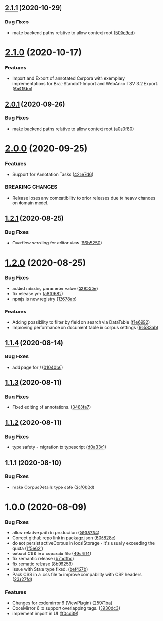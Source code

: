 ## [2.1.1](https://github.com/fhswf/tagflip-gui/compare/v2.1.0...v2.1.1) (2020-10-29)


### Bug Fixes

* make backend paths relative to allow context root ([500c9cd](https://github.com/fhswf/tagflip-gui/commit/500c9cd38d204eec78a85ff436bc324633260a69))

# [2.1.0](https://github.com/fhswf/tagflip-gui/compare/v2.0.1...v2.1.0) (2020-10-17)


### Features

* Import and Export of annotated Corpora with exemplary implementations for Brat-Standoff-Import and WebAnno TSV 3.2 Export. ([6a915bc](https://github.com/fhswf/tagflip-gui/commit/6a915bc59f24faadb9c4080ce9259e6be40763b0))

## [2.0.1](https://github.com/fhswf/tagflip-gui/compare/v2.0.0...v2.0.1) (2020-09-26)


### Bug Fixes

* make backend paths relative to allow context root ([a0a0f80](https://github.com/fhswf/tagflip-gui/commit/a0a0f80cd0100d185876add111c1643bddd72bcc))

# [2.0.0](https://github.com/fhswf/tagflip-gui/compare/v1.2.1...v2.0.0) (2020-09-25)


### Features

* Support for Annotation Tasks ([42ae7d6](https://github.com/fhswf/tagflip-gui/commit/42ae7d6f05ac33daf576ea030699b911b9742f81))


### BREAKING CHANGES

* Release loses any compatibility to prior releases due
to heavy changes on domain model.

## [1.2.1](https://github.com/fhswf/tagflip-gui/compare/v1.2.0...v1.2.1) (2020-08-25)


### Bug Fixes

* Overflow scrolling for editor view ([66b5250](https://github.com/fhswf/tagflip-gui/commit/66b52509d07adbb53d36649ae115780e1ad856a9))

# [1.2.0](https://github.com/fhswf/tagflip-gui/compare/v1.1.5...v1.2.0) (2020-08-25)


### Bug Fixes

* added missing parameter value ([529555e](https://github.com/fhswf/tagflip-gui/commit/529555ebbb40f20f79bb7b32bd8ff4dc94638413))
* fix release.yml ([a8f0682](https://github.com/fhswf/tagflip-gui/commit/a8f068297c592ad5d4a69103eda3f2a25db2d13c))
* npmjs is new registry ([12678ab](https://github.com/fhswf/tagflip-gui/commit/12678aba4e0a4faa75dccfd56d4b6fa02000f09e))


### Features

* Adding possibility to filter by field on search via DataTable ([f1e6992](https://github.com/fhswf/tagflip-gui/commit/f1e699203afaf18ba324bb0a8d7d8e2367301779))
* Improving performance on document table in corpus settings ([9b583ab](https://github.com/fhswf/tagflip-gui/commit/9b583ab2bd754c12baa551021b7c75610573b266))

## [1.1.4](https://github.com/fhswf/tagflip-gui/compare/v1.1.3...v1.1.4) (2020-08-14)


### Bug Fixes

* add page for / ([01040b6](https://github.com/fhswf/tagflip-gui/commit/01040b6792538fecce105a5558cbeb1c86e5bf83))

## [1.1.3](https://github.com/fhswf/tagflip-gui/compare/v1.1.2...v1.1.3) (2020-08-11)


### Bug Fixes

* Fixed editing of annotations. ([3483fa7](https://github.com/fhswf/tagflip-gui/commit/3483fa7a62731897b243747256d304d97fa7807d))

## [1.1.2](https://github.com/fhswf/tagflip-gui/compare/v1.1.1...v1.1.2) (2020-08-11)


### Bug Fixes

* type safety - migration to typescript ([d0a33c1](https://github.com/fhswf/tagflip-gui/commit/d0a33c18ddf5c846483f0440b37d889d9ca0439c))

## [1.1.1](https://github.com/fhswf/tagflip-gui/compare/v1.1.0...v1.1.1) (2020-08-10)


### Bug Fixes

* make CorpusDetails type safe ([2cf0b2d](https://github.com/fhswf/tagflip-gui/commit/2cf0b2d94b1c758afd06b3baec803680134fec4b))

# 1.0.0 (2020-08-09)


### Bug Fixes

* allow relative path in production ([0938734](https://github.com/fhswf/tagflip-gui/commit/0938734a8236fb6df374d72e51068f69dfe75ef8))
* Correct github repo link in package.json ([606828e](https://github.com/fhswf/tagflip-gui/commit/606828e5a3c0352151caf0e031acd67297fb84f4))
* do not persist activeCorpus in localStorage - it's usually exceeding the quota ([1f5e62f](https://github.com/fhswf/tagflip-gui/commit/1f5e62f83344c06346bfc526b62fda5c83cc2cd5))
* extract CSS in a separate file ([49d4ff4](https://github.com/fhswf/tagflip-gui/commit/49d4ff49c9719302ff3d7264f9b55c36a1d1cafe))
* fix semantic release ([b7bdfbc](https://github.com/fhswf/tagflip-gui/commit/b7bdfbcca24abd444088f23d6896c0628d4ed873))
* fix sematic release ([8b96259](https://github.com/fhswf/tagflip-gui/commit/8b962596d5f855943f2b323942b74730c1497380))
* Issue with State type fixed. ([bef427b](https://github.com/fhswf/tagflip-gui/commit/bef427b6fec6056e9b8b99ee606d9408306d9693))
* Pack CSS in a .css file to improve compability with CSP headers ([23a27fd](https://github.com/fhswf/tagflip-gui/commit/23a27fd9137bbcce32d1435adc7559d812f3654c))


### Features

* Changes for codemirror 6 (ViewPlugin) ([25971ba](https://github.com/fhswf/tagflip-gui/commit/25971bad95c01068db044c68ed11d9b0470929c6))
* CodeMirror 6 to support overlapping tags. ([3930dc3](https://github.com/fhswf/tagflip-gui/commit/3930dc30bd18127c26ecc5a4cf39ba0fc81afe0b))
* implement import in UI ([ff0cd39](https://github.com/fhswf/tagflip-gui/commit/ff0cd39957f8e37f55251684f6d5b58b5f5613aa))
